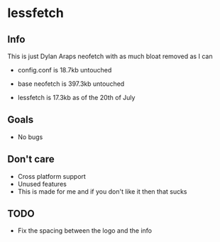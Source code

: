# lessfetch

## Info

This is just Dylan Araps neofetch with as much bloat removed as I can

- config.conf is 18.7kb untouched
- base neofetch  is 397.3kb untouched

- lessfetch is 17.3kb as of the 20th of July

## Goals

- No bugs

## Don't care

- Cross platform support
- Unused features
- This is made for me and if you don't like it then that sucks

## TODO

- Fix the spacing between the logo and the info
